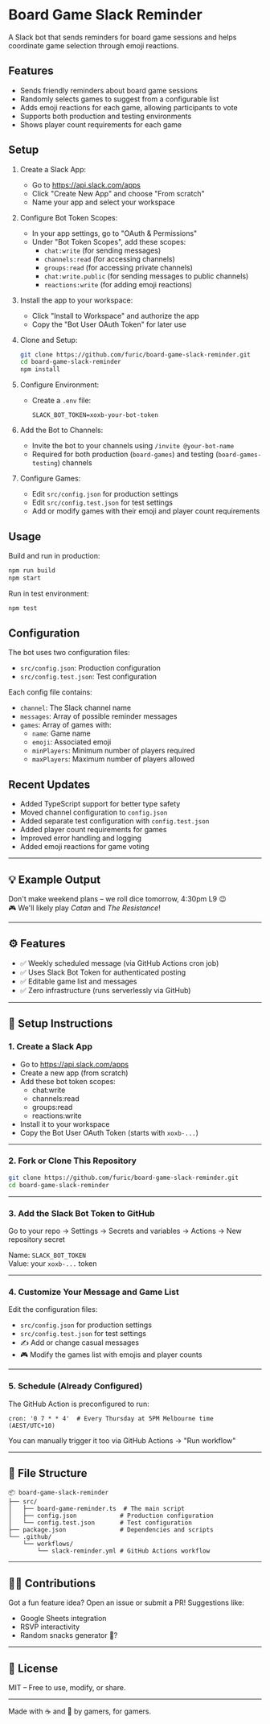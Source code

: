 # Board Game Slack Reminder

A Slack bot that sends reminders for board game sessions and helps coordinate game selection through emoji reactions.

## Features

- Sends friendly reminders about board game sessions
- Randomly selects games to suggest from a configurable list
- Adds emoji reactions for each game, allowing participants to vote
- Supports both production and testing environments
- Shows player count requirements for each game

## Setup

1. Create a Slack App:
   - Go to https://api.slack.com/apps
   - Click "Create New App" and choose "From scratch"
   - Name your app and select your workspace

2. Configure Bot Token Scopes:
   - In your app settings, go to "OAuth & Permissions"
   - Under "Bot Token Scopes", add these scopes:
     - `chat:write` (for sending messages)
     - `channels:read` (for accessing channels)
     - `groups:read` (for accessing private channels)
     - `chat:write.public` (for sending messages to public channels)
     - `reactions:write` (for adding emoji reactions)

3. Install the app to your workspace:
   - Click "Install to Workspace" and authorize the app
   - Copy the "Bot User OAuth Token" for later use

4. Clone and Setup:
   ```bash
   git clone https://github.com/furic/board-game-slack-reminder.git
   cd board-game-slack-reminder
   npm install
   ```

5. Configure Environment:
   - Create a `.env` file:
     ```
     SLACK_BOT_TOKEN=xoxb-your-bot-token
     ```

6. Add the Bot to Channels:
   - Invite the bot to your channels using `/invite @your-bot-name`
   - Required for both production (`board-games`) and testing (`board-games-testing`) channels

7. Configure Games:
   - Edit `src/config.json` for production settings
   - Edit `src/config.test.json` for test settings
   - Add or modify games with their emoji and player count requirements

## Usage

Build and run in production:
```bash
npm run build
npm start
```

Run in test environment:
```bash
npm test
```

## Configuration

The bot uses two configuration files:
- `src/config.json`: Production configuration
- `src/config.test.json`: Test configuration

Each config file contains:
- `channel`: The Slack channel name
- `messages`: Array of possible reminder messages
- `games`: Array of games with:
  - `name`: Game name
  - `emoji`: Associated emoji
  - `minPlayers`: Minimum number of players required
  - `maxPlayers`: Maximum number of players allowed

## Recent Updates

- Added TypeScript support for better type safety
- Moved channel configuration to `config.json`
- Added separate test configuration with `config.test.json`
- Added player count requirements for games
- Improved error handling and logging
- Added emoji reactions for game voting

---

## 💡 Example Output

Don't make weekend plans – we roll dice tomorrow, 4:30pm L9 😉  
🎮 We'll likely play *Catan* and *The Resistance*!

---

## ⚙️ Features

- ✅ Weekly scheduled message (via GitHub Actions cron job)
- ✅ Uses Slack Bot Token for authenticated posting
- ✅ Editable game list and messages
- ✅ Zero infrastructure (runs serverlessly via GitHub)

---

## 🚀 Setup Instructions

### 1. Create a Slack App
- Go to https://api.slack.com/apps
- Create a new app (from scratch)
- Add these bot token scopes:
  - chat:write
  - channels:read
  - groups:read
  - reactions:write
- Install it to your workspace
- Copy the Bot User OAuth Token (starts with `xoxb-...`)

---

### 2. Fork or Clone This Repository

```bash
git clone https://github.com/furic/board-game-slack-reminder.git
cd board-game-slack-reminder
```

---

### 3. Add the Slack Bot Token to GitHub

Go to your repo → Settings → Secrets and variables → Actions → New repository secret

Name: `SLACK_BOT_TOKEN`  
Value: your `xoxb-...` token

---

### 4. Customize Your Message and Game List

Edit the configuration files:
- `src/config.json` for production settings
- `src/config.test.json` for test settings
- ✍️ Add or change casual messages
- 🎮 Modify the games list with emojis and player counts

---

### 5. Schedule (Already Configured)

The GitHub Action is preconfigured to run:

```
cron: '0 7 * * 4'  # Every Thursday at 5PM Melbourne time (AEST/UTC+10)
```

You can manually trigger it too via GitHub Actions → "Run workflow"

---

## 📁 File Structure

```
📦 board-game-slack-reminder
├── src/
│   ├── board-game-reminder.ts  # The main script
│   ├── config.json            # Production configuration
│   └── config.test.json       # Test configuration
├── package.json               # Dependencies and scripts
└── .github/
    └── workflows/
        └── slack-reminder.yml # GitHub Actions workflow
```

---

## 🙋‍♀️ Contributions

Got a fun feature idea? Open an issue or submit a PR! Suggestions like:
- Google Sheets integration
- RSVP interactivity
- Random snacks generator 🍕?

---

## 📄 License

MIT – Free to use, modify, or share.

---

Made with ☕ and 🎲 by gamers, for gamers.
